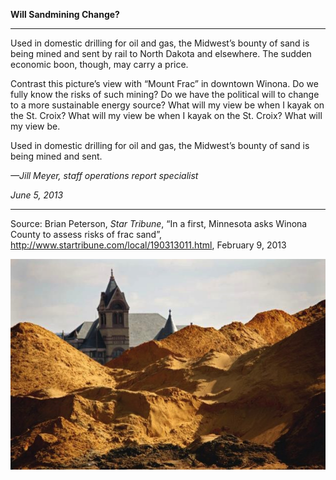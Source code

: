 **Will Sandmining Change?**

****

Used in domestic drilling for oil and gas, the Midwest’s bounty of sand is being mined and sent by rail to North Dakota and elsewhere. The sudden economic boon, though, may carry a price. 

Contrast this picture’s view with “Mount Frac” in downtown Winona. Do we fully know the risks of such mining? Do we have the political will to change to a more sustainable energy source? What will my view be when I kayak on the St. Croix? What will my view be when I kayak on the St. Croix? What will my view be.

Used in domestic drilling for oil and gas, the Midwest’s bounty of sand is being mined and sent.

*—Jill Meyer, staff operations report specialist*

*June 5, 2013*

****

Source: Brian Peterson, *Star Tribune*, “In a first, Minnesota
 asks Winona County to assess risks of frac sand”, http://www.startribune.com/local/190313011.html, February 9, 2013

![](../images/13-06-26_2004.211_FracSandEDIT-1.jpeg)
